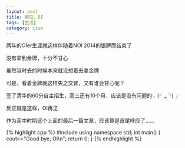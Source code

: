 ```yaml
---
layout: post
title: 再见，OI
tags: [生活]
category: Live
---
```


两年的OIer生涯就这样伴随着NOI 2014的银牌而结束了

没有拿到金牌，十分不甘心

虽然当时去的时候本来就没想着去拿金牌

可是，看着金牌就这样失之交臂，又有谁会甘心呢？

签了清华的60分自主招生，高三还有10个月，应该是没有问题的╮(╯_╰)╭

反正就是这样，OI再见

作为高中时期这个上面的最后一篇文章，应该算是首尾呼应了……

{% highlight cpp %}
#include <iostream>
using namespace std;
int main()
{
    cout<<"Good bye, OI\n";
    return 0;
}
{% endhighlight %}
